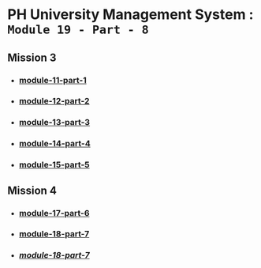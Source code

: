 # PH University Management System : `Module 19 - Part - 8`

## Mission 3

-   ### [module-11-part-1](https://github.com/sajid1545/PH-University-management-system/tree/module-11-part-1)

-   ### [module-12-part-2](https://github.com/sajid1545/PH-University-management-system/tree/module-12-part-2)

-   ### [module-13-part-3](https://github.com/sajid1545/PH-University-management-system/tree/module-13-part-3)

-   ### [module-14-part-4](https://github.com/sajid1545/PH-University-management-system/tree/module-14-part-4)

-   ### [module-15-part-5](https://github.com/sajid1545/PH-University-management-system/tree/module-15-part-5)

## Mission 4

-   ### [module-17-part-6](https://github.com/sajid1545/PH-University-management-system/tree/module-17-part-6)

-   ### [module-18-part-7](https://github.com/sajid1545/PH-University-management-system/tree/module-18-part-7)

-   ### **_[module-18-part-7](https://github.com/sajid1545/PH-University-management-system/tree/module-19-part-8)_**
